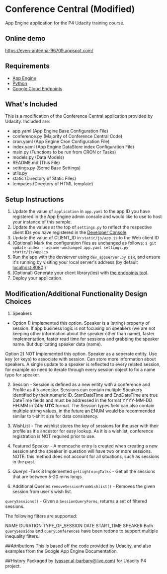 # Conference Central (Modified)

App Engine application for the P4 Udacity training course.

## Online demo
https://even-antenna-96709.appspot.com/

## Requirements
- [App Engine][1]
- [Python][2]
- [Google Cloud Endpoints][3]

## What's Included
This is a modification of the Conference Central application provided by Udacity.
Included are:
- app.yaml (App Engine Base Configuration File)
- conference.py (Majority of Conference Central Code)
- cron.yaml (App Engine Cron Configuration File)
- index.yaml (App Engine DataStore index Configuration File)
- main.py (Functions to be run from CRON or Tasks)
- models.py (Data Models)
- README.md (This File)
- settings.py (Some Base Settings)
- utils.py
- static (Directory of Static Files)
- tempates (Directory of HTML template)

## Setup Instructions
1. Update the value of `application` in `app.yaml` to the app ID you
   have registered in the App Engine admin console and would like to use to host
   your instance of this sample.
1. Update the values at the top of `settings.py` to
   reflect the respective client IDs you have registered in the
   [Developer Console][4].
1. Update the value of CLIENT_ID in `static/js/app.js` to the Web client ID
1. (Optional) Mark the configuration files as unchanged as follows:
   `$ git update-index --assume-unchanged app.yaml settings.py static/js/app.js`
1. Run the app with the devserver using `dev_appserver.py DIR`, and ensure it's running by visiting your local server's address (by default [localhost:8080][5].)
1. (Optional) Generate your client library(ies) with [the endpoints tool][6].
1. Deploy your application.

## Modification/Additional Functionality Design Choices
1. Speakers
 - Option 1) Implemented this option.
Speaker is a (string) property of session.
If app business logic is not focusing on speakers 
(we are not keeping other information about the speaker other than name), 
faster implementation, faster read time for sessions and grabbing the speaker name. But duplicating speaker data (name).

Option 2) NOT Implemented this option. 
Speaker as a seperate entity. Use key (or keys) to associate with session. 
Can store more information about speakers. A single update to a speaker is reflected to every related session,
for example no need to iterate through every session object to fix a name typo for speaker.

2. Session - Session is defined as a new entity with a conference and Profile
as it's ancestor.  Sessions can contain multiple Speakers identified by their
numeric ID.  StartDateTime and EndDateTime are true DateTime fields and must be
addressed in the format YYYY-MM-DD HH:MM in 24hr **UTC** format.  The Session types
field can also contain multiple string values, in the future an ENUM would
be recommended similar to t-shirt size for data consistency.

3. WishList - The wishlist stores the key of sessions for the user with their
profile as it's ancestor for easy lookup.  As it is a wishlist, conference
registration is NOT required prior to use.

4. Featured Speaker - A memcache entry is created when creating a new session
and the speaker in question will have two or more sessions.  NOTE: this method
does not account for all situations, such as sessions in the past.

5. Querys -Task  3 Implemented
`getLightningTalks`   - Get all the sessions that are between 5-20 mins longs
6. Additional Queries
`removeSessionFromWishlist()` - Removes the given session from user's wish list.

`querySessions()` - Given a `SessionQueryForms`, returns a set of filtered sessions.

The following filters are supported:

NAME
DURATION
TYPE_OF_SESSION
DATE
START_TIME
SPEAKER
Both `querySessions` and `queryConferences` have been redone to support multiple inequality filters.


##Attributions
This is based off the code provided by Udacity, and also examples from the
Google App Engine Documentation.

##History
Packaged by (yasser.al-barbary@live.com) for Udacity P4 project.

[1]: https://developers.google.com/appengine
[2]: http://python.org
[3]: https://developers.google.com/appengine/docs/python/endpoints/
[4]: https://console.developers.google.com/
[5]: https://localhost:8080/
[6]: https://developers.google.com/appengine/docs/python/endpoints/endpoints_tool
